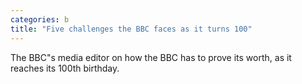 ```yaml
---
categories: b
title: "Five challenges the BBC faces as it turns 100"
---
```

The BBC"s media editor on how the BBC has to prove its worth, as it reaches its 100th birthday.